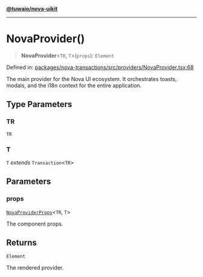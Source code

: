 [**@tuwaio/nova-uikit**](../../../../README.md)

***

# NovaProvider()

> **NovaProvider**\<`TR`, `T`\>(`props`): `Element`

Defined in: [packages/nova-transactions/src/providers/NovaProvider.tsx:68](https://github.com/TuwaIO/nova-uikit/blob/6dc34b098cacf0ae15cd1e41a47f4525a2a78768/packages/nova-transactions/src/providers/NovaProvider.tsx#L68)

The main provider for the Nova UI ecosystem.
It orchestrates toasts, modals, and the i18n context for the entire application.

## Type Parameters

### TR

`TR`

### T

`T` *extends* `Transaction`\<`TR`\>

## Parameters

### props

[`NovaProviderProps`](../type-aliases/NovaProviderProps.md)\<`TR`, `T`\>

The component props.

## Returns

`Element`

The rendered provider.
